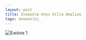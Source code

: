 ```yaml
---
layout: post
title: Συναυλία στην Villa Amalias
tags: συναυλίες
---
```


![Εικόνα 1](https://chief.github.io/public/images/lives/03-12-2012.jpg)
